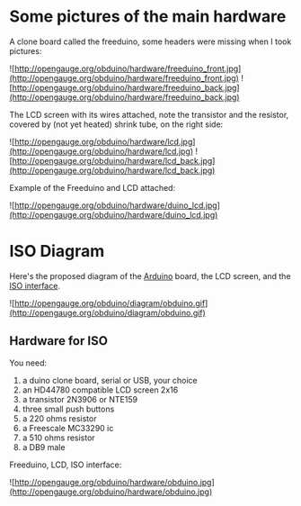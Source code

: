 

# Some pictures of the main hardware #

A clone board called the freeduino, some headers were missing when I took pictures:

![http://opengauge.org/obduino/hardware/freeduino_front.jpg](http://opengauge.org/obduino/hardware/freeduino_front.jpg)
![http://opengauge.org/obduino/hardware/freeduino_back.jpg](http://opengauge.org/obduino/hardware/freeduino_back.jpg)


The LCD screen with its wires attached, note the transistor and the resistor, covered by (not yet heated) shrink tube, on the right side:

![http://opengauge.org/obduino/hardware/lcd.jpg](http://opengauge.org/obduino/hardware/lcd.jpg)
![http://opengauge.org/obduino/hardware/lcd_back.jpg](http://opengauge.org/obduino/hardware/lcd_back.jpg)


Example of the Freeduino and LCD attached:

![http://opengauge.org/obduino/hardware/duino_lcd.jpg](http://opengauge.org/obduino/hardware/duino_lcd.jpg)

# ISO Diagram #

Here's the proposed diagram of the [Arduino](http://arduino.cc) board, the LCD screen, and the [ISO interface](OBDuinoInterface.md).

![http://opengauge.org/obduino/diagram/obduino.gif](http://opengauge.org/obduino/diagram/obduino.gif)

## Hardware for ISO ##

You need:
  1. a duino clone board, serial or USB, your choice
  1. an HD44780 compatible LCD screen 2x16
  1. a transistor 2N3906 or NTE159
  1. three small push buttons
  1. a 220 ohms resistor
  1. a Freescale MC33290 ic
  1. a 510 ohms resistor
  1. a DB9 male

Freeduino, LCD, ISO interface:

![http://opengauge.org/obduino/hardware/obduino.jpg](http://opengauge.org/obduino/hardware/obduino.jpg)